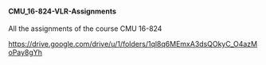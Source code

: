 #### CMU_16-824-VLR-Assignments
All the assignments of the course CMU 16-824

https://drive.google.com/drive/u/1/folders/1ql8q6MEmxA3dsQOkyC_O4azMoPay8gYh
